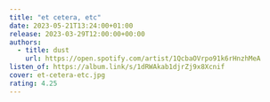 ```yaml
---
title: "et cetera, etc"
date: 2023-05-21T13:24:00+01:00
release: 2023-03-29T12:00:00+00:00
authors:
  - title: dust
    url: https://open.spotify.com/artist/1QcbaOVrpo91k6rHnzhMeA
listen_of: https://album.link/s/1dRWAkab1djrZj9x8Xcnif
cover: et-cetera-etc.jpg
rating: 4.25
---
```

